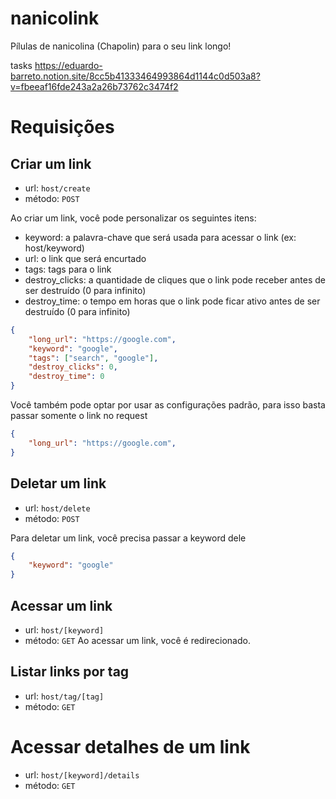 # nanicolink
Pílulas de nanicolina (Chapolin) para o seu link longo!

tasks
https://eduardo-barreto.notion.site/8cc5b41333464993864d1144c0d503a8?v=fbeeaf16fde243a2a26b73762c3474f2

# Requisições

## Criar um link
- url: `host/create`
- método: `POST`

Ao criar um link, você pode personalizar os seguintes itens:
- keyword: a palavra-chave que será usada para acessar o link (ex: host/keyword)
- url: o link que será encurtado
- tags: tags para o link
- destroy_clicks: a quantidade de cliques que o link pode receber antes de ser destruído (0 para infinito)
- destroy_time: o tempo em horas que o link pode ficar ativo antes de ser destruído (0 para infinito)
```json
{
    "long_url": "https://google.com",
    "keyword": "google",
    "tags": ["search", "google"],
    "destroy_clicks": 0,
    "destroy_time": 0
}
```

Você também pode optar por usar as configurações padrão, para isso basta passar somente o link no request
```json
{
    "long_url": "https://google.com",
}
```

## Deletar um link
- url: `host/delete`
- método: `POST`

Para deletar um link, você precisa passar a keyword dele
```json
{
    "keyword": "google"
}
```

## Acessar um link
- url: `host/[keyword]`
- método: `GET`
Ao acessar um link, você é redirecionado.

## Listar links por tag
- url: `host/tag/[tag]`
- método: `GET`

# Acessar detalhes de um link
- url: `host/[keyword]/details`
- método: `GET`